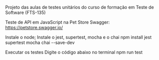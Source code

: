 Projeto das aulas de testes unitários do curso de formação em Teste de Software (FTS-135) 

Teste de API em JavaScript na Pet Store
Swagger: https://petstore.swagger.io/

Instale o node;
Instale o jest, supertest, mocha e o chai
    npm install jest supertest mocha chai --save-dev

Executar os testes
Digite o código abaixo no terminal
npm run test
